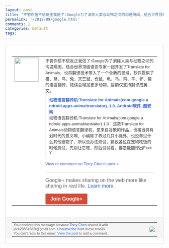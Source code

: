 ```yaml
---
layout: post
title: "不管你信不信反正我信了:Google为了消除人类与动物之间的沟通隔阂，结合世界顶级..."
permalink: '/2012/09/google.html'
comments: 1
categories: Default
tags: 
---
```

<div style="border:solid 1px #dfdfdf;color:#686868;font:13px Arial"><div style="background-color:#fff;padding:20px;"><table cellpadding="0" cellspacing="0"><tr><td style="padding-right:15px;vertical-align:top"><a href="https://plus.google.com/_/notifications/emlink?emrecipient=110200756825219614165&amp;emid=CKiAvKDW17ICFQol3godrFUAAA&amp;path=%2F108643996575278738906&amp;dt=1348814683199&amp;uob=8"><img height="75" src="https://lh3.googleusercontent.com/-KKRGTyJ5Bl0/AAAAAAAAAAI/AAAAAAAAEEY/jllxqER5dCk/s75-c-k-a/photo.jpg" style="border:solid 1px #cccccc;" width="75"/></a></td><td style="width:578px;color:#333;font:13px Arial;vertical-align:top"><div style="padding-bottom:10px">不管你信不信反正我信了:Google为了<wbr/>消除人类与动物之间的沟通隔阂，结合世界顶<wbr/>级语言专家一起开发了Translate for Animals，也将翻译技术带入了一个全<wbr/>新的领域，软件提供了猫、够、鸟、兔、天竺<wbr/>鼠、仓鼠、龟、马、鸡、羊、驴、猪的语言翻<wbr/>译，陆续会增加更多动物，目前仅支持翻译成<wbr/>英文。</div><div style="margin-bottom:10px;padding-left:10px; border-left:2px solid #EAEAEA"><span style="margin-right:5px"><a href="http://www.coolapk.com/apk/3923/" style="color:#3366CC;text-decoration:none"><span style="font-weight:bold">动物语言翻译机:Translate for Animals(com.google.a<wbr/>ndroid.apps.animaltr<wbr/>anslator)_1.0_Androi<wbr/>d软件_酷安网</span></a><div style="padding-bottom:10px">动物语言翻译机:Translate for Animals(com.google.a<wbr/>ndroid.apps.animaltr<wbr/>anslator) 1.0：这款Translate for Animals动物语言翻译机，是来自谷歌<wbr/>的作品，也相当具有划时代的意义啊，小编除<wbr/>了养过几只小强外，也没养过什么其他宠物了<wbr/>，所以没办法测试，建议各位在宠物吃饭的时<wbr/>候测试，先别让它吃，然后试试看，要是能翻<wbr/>译出Fxxk Y...</div></span></div><a href="https://plus.google.com/_/notifications/emlink?emrecipient=110200756825219614165&amp;emid=CKiAvKDW17ICFQol3godrFUAAA&amp;path=%2F108643996575278738906%2Fposts%2FSaCHae3Y7WS%3Fgpinv%3DAMIXal99z2kD2rubpP0JZwRVtC49gciWMKbu3x1XW-f26CW6kmwdCruAzqkP9BjqBTX9YeQfxVg0STmG3JhNS7wX9Ap-_p8U_nkf8s_ZYFusCcl4-Badb4I&amp;dt=1348814683199&amp;uob=8" style="color:#3366CC;text-decoration:none">View or comment on Terry Chen's post »</a><div style="margin-top:20px;border-top:solid 1px #dfdfdf"><div style="padding:15px 0;color:#686868;font:16px Arial">Google+ makes sharing on the web more like sharing in real life. <a href="http://www.google.com/+/learnmore/" style="color:#3366CC;text-decoration:none">Learn more</a>.</div><a href="https://plus.google.com/_/notifications/emlink?emrecipient=110200756825219614165&amp;emid=CKiAvKDW17ICFQol3godrFUAAA&amp;path=%2F%3Fgpinv%3DAMIXal99z2kD2rubpP0JZwRVtC49gciWMKbu3x1XW-f26CW6kmwdCruAzqkP9BjqBTX9YeQfxVg0STmG3JhNS7wX9Ap-_p8U_nkf8s_ZYFusCcl4-Badb4I&amp;dt=1348814683199&amp;uob=8" style="display:inline-block;padding:7px 15px;background-color:#d44b38; color:#fff;font-size:16px; font-weight:bold;border-radius:2px;-webkit-border-radius:2px; -moz-border-radius:2px;border:solid 1px #c43b28; white-space:nowrap;text-decoration:none">Join Google+</a></div></td></tr></table></div><div style="border-top:solid 1px #dfdfdf;padding:0 20px; background-color:#f5f5f5"><table cellpadding="0" cellspacing="0" style="height:50px"><tbody><tr><td style="vertical-align:middle;width:100%; color:#636363;font:11px Arial; line-height:120%">You received this message because <a href="https://plus.google.com/_/notifications/emlink?emrecipient=110200756825219614165&amp;emid=CKiAvKDW17ICFQol3godrFUAAA&amp;path=%2F108643996575278738906%3Fgpinv%3DAMIXal99z2kD2rubpP0JZwRVtC49gciWMKbu3x1XW-f26CW6kmwdCruAzqkP9BjqBTX9YeQfxVg0STmG3JhNS7wX9Ap-_p8U_nkf8s_ZYFusCcl4-Badb4I&amp;dt=1348814683199&amp;uob=8" style="color:#3366CC;text-decoration:none">Terry Chen</a> shared it with jack29834582t@gmail.com. <a href="https://plus.google.com/_/notifications/emlink?emrecipient=110200756825219614165&amp;emid=CKiAvKDW17ICFQol3godrFUAAA&amp;path=%2F_%2Fnonplus%2Femailsettings%3Fgpinv%3DAMIXal99z2kD2rubpP0JZwRVtC49gciWMKbu3x1XW-f26CW6kmwdCruAzqkP9BjqBTX9YeQfxVg0STmG3JhNS7wX9Ap-_p8U_nkf8s_ZYFusCcl4-Badb4I%26est%3DADH5u8VnSAOc-NFOFIHjWsMhQ26NJnMBHGUXXFtVs10024W8624AtSEtfhP-kMVe4uMDvEZ9upbixKpJLI0__rN9Kn-SnpCA0MCBVxFdamPbme7irt82VJBUge-7l2IRsrUI9LkQLjcofPUcMeZEJobKDW2GI6PU-Q&amp;dt=1348814683199&amp;uob=8" style="color:#3366CC;text-decoration:none">Unsubscribe</a> from these emails.<br/>You can't reply to this email. <a href="https://plus.google.com/_/notifications/emlink?emrecipient=110200756825219614165&amp;emid=CKiAvKDW17ICFQol3godrFUAAA&amp;path=%2F108643996575278738906%2Fposts%2FSaCHae3Y7WS%3Fgpinv%3DAMIXal99z2kD2rubpP0JZwRVtC49gciWMKbu3x1XW-f26CW6kmwdCruAzqkP9BjqBTX9YeQfxVg0STmG3JhNS7wX9Ap-_p8U_nkf8s_ZYFusCcl4-Badb4I&amp;dt=1348814683199&amp;uob=8" style="color:#3366CC;text-decoration:none">View the post</a> to add a comment.<br/></td><td><img src="https://ssl.gstatic.com/s2/oz/images/notifications/logo/google-plus-6617a72bb36cc548861652780c9e6ff1.png"/></td></tr></tbody></table></div></div>
